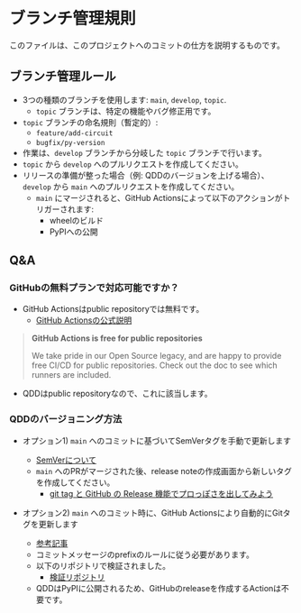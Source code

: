 # ブランチ管理規則

このファイルは、このプロジェクトへのコミットの仕方を説明するものです。

## ブランチ管理ルール

- 3つの種類のブランチを使用します: `main`, `develop`, `topic`.
  - `topic` ブランチは、特定の機能やバグ修正用です。
- `topic` ブランチの命名規則（暫定的）:
  - `feature/add-circuit`
  - `bugfix/py-version`
- 作業は、`develop` ブランチから分岐した `topic` ブランチで行います。
- `topic` から `develop` へのプルリクエストを作成してください。
- リリースの準備が整った場合（例: QDDのバージョンを上げる場合）、`develop` から `main` へのプルリクエストを作成してください。
  - `main` にマージされると、GitHub Actionsによって以下のアクションがトリガーされます:
    - wheelのビルド
    - PyPIへの公開

## Q&A

### GitHubの無料プランで対応可能ですか？

- GitHub Actionsはpublic repositoryでは無料です。
  - [GitHub Actionsの公式説明](https://docs.github.com/en/billing/managing-billing-for-github-actions/about-billing-for-github-actions)

> **GitHub Actions is free for public repositories**
>
> We take pride in our Open Source legacy, and are happy to provide free CI/CD for public repositories. Check out the doc to see which runners are included.
>
- QDDはpublic repositoryなので、これに該当します。

### QDDのバージョニング方法

- オプション1) `main` へのコミットに基づいてSemVerタグを手動で更新します
  - [SemVerについて](https://qiita.com/usamik26/items/c8911219b610101e69a9)
  - `main` へのPRがマージされた後、release noteの作成画面から新しいタグを作成してください。
    - [git tag と GitHub の Release 機能でプロっぽさを出してみよう](https://qiita.com/tommy_aka_jps/items/5b39e4b27364c759aa53#%E3%81%A1%E3%81%AA%E3%81%BF%E3%81%AB)

- オプション2) `main` へのコミット時に、GitHub Actionsにより自動的にGitタグを更新します
  - [参考記事](https://dev.classmethod.jp/articles/howto-use-github-tag/)
  - コミットメッセージのprefixのルールに従う必要があります。
  - 以下のリポジトリで検証されました。
    - [検証リポジトリ](https://github.com/NT-marlowe/branch-management-test/tree/main)
  - QDDはPyPIに公開されるため、GitHubのreleaseを作成するActionは不要です。
